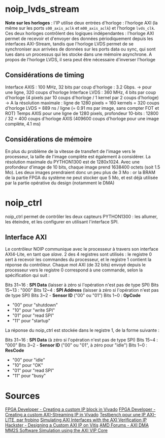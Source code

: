 # noip_lvds_stream

**Note sur les horloges** : l'IP utilise deux entrées d'horloge : l'horloge AXI (la même sur les ports `s00_axis_aclk` et `m00_axis_aclk`) et l'horloge `lvds_clk`. Ces deux horloges contrôlent des logiques indépendantes : l'horloge AXI permet de recevoir et d'envoyer des données périodiquement depuis les interfaces AXI-Stream, tandis que l'horloge LVDS permet de se synchroniser aux arrivées de données sur les ports data ou sync, qui sont lues dans un processus qui les stocke dans une mémoire asynchrone.
A propos de l'horloge LVDS, il sera peut être nécessaire d'inverser l'horloge

## Considérations de timing

Interface AXIS : 100 MHz, 32 bits par coup d'horloge : 3.2 Gbps. -> pour une ligne, 320 coups d'horloge
Interface LVDS : 360 MHz, 4 bits par coup d'horloge (4 pixels par 10 coups d'horloge / 1 kernel par 2 coups d'horloge)
-> A la résolution maximale : ligne de 1280 pixels  = 160 kernels = 320 coups d'horloge LVDS = 889 ns / ligne (= 0.91 ms par image, sans compter FOT et ROT)
Temps AXIS pour une ligne de 1280 pixels, profondeur 10-bits : 12800 / 32 = 400 coups d'horloge AXIS (409600 coups d'horloge pour une image complète, 4.1 ms)

## Considérations de mémoire

En plus du problème de la vitesse de transfert de l'image vers le processeur, la taille de l'image complète est également à considérer. La résolution maximale du PYTHON1300 est de 1280x1024. Avec une profondeur d'image de 10 bits, chaque image prend 1638400 octets (soit 1.5 Mo). Les deux images prendraient donc un peu plus de 3 Mo : or la BRAM de la partie FPGA du système ne peut stocker que 5 Mo, et est déjà utilisée par la partie opérative du design (notamment le DMA)
# noip_ctrl

noip_ctrl permet de contrôler les deux capteurs PYTHON1300 : les allumer, les éteindre, et les configurer en utilisant l'interface SPI.

## Interface AXI

Le contrôleur NOIP communique avec le processeur à travers son interface AXI4-Lite, en tant que *slave*. 2 des 4 registres sont utilisés : le registre 0 sert à recevoir les commandes du processeur, et le registre 1 contient la réponse du contrôleur.
Chaque mot AXI (de 32 bits) envoyé depuis le processeur vers le registre 0 correspond à une commande, selon la spécification qui suit :

Bits 31~16 : **SPI Data** (laisser à zéro si l'opération n'est pas de type SPI)
Bits 15~13 : "000"
Bits 12~4 : **SPI Address** (laisser à zéro si l'opération n'est pas de type SPI)
Bits 3~2 - **Sensor ID** ("00" ou "01")
Bits 1~0 : **OpCode** 
- "00" pour "shutdown"
- "10" pour "write SPI"
- "01" pour "read SPI"
- "11" pour "startup"

La réponse du noip_ctrl est stockée dans le registre 1, de la forme suivante :

Bits 31~16 : **SPI Data** (à zéro si l'opération n'est pas de type SPI)
Bits 15~4 : "000"
Bits 3~2 - **Sensor ID** ("00" ou "01", à zéro pour "idle")
Bits 1~0 : **ResCode** 
- "00" pour "idle"
- "10" pour "OK"
- "01" pour "read SPI"
- "11" pour "busy"

# Sources

[FPGA Developer - Creating a custom IP block in Vivado](https://www.fpgadeveloper.com/2014/08/creating-a-custom-ip-block-in-vivado.html/)
[FPGA Developer - Creating a custom AXI-Streaming IP in Vivado](https://www.fpgadeveloper.com/2017/11/creating-a-custom-axi-streaming-ip-in-vivado.html/)
[Testbench pour une IP AXI-LITE, par frobino](https://github.com/frobino/axi_custom_ip_tb/blob/master/led_controller_1.0/hdl/testbench.vhd)
[Simulating AXI Interfaces with the AXI Verification IP](https://support.xilinx.com/s/article/1053935?language=en_US)
[Hackster - Designing a Custom AXI IP on Vitis](https://www.hackster.io/pablotrujillojuan/designing-a-custom-axi-ip-on-vitis-a0ad06)
[AMD Forums - AXI DMA MM2S Software Simulation using the AXI VIP Core](https://support.xilinx.com/s/article/1148529?language=en_US)